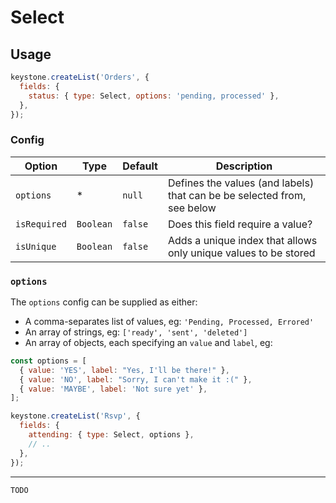 <!--[meta]
section: field-types
title: Select
[meta]-->

# Select

## Usage

```js
keystone.createList('Orders', {
  fields: {
    status: { type: Select, options: 'pending, processed' },
  },
});
```

### Config

| Option       | Type      | Default | Description                                                             |
| ------------ | --------- | ------- | ----------------------------------------------------------------------- |
| `options`    | \*        | `null`  | Defines the values (and labels) that can be be selected from, see below |
| `isRequired` | `Boolean` | `false` | Does this field require a value?                                        |
| `isUnique`   | `Boolean` | `false` | Adds a unique index that allows only unique values to be stored         |

### `options`

The `options` config can be supplied as either:

- A comma-separates list of values, eg: `'Pending, Processed, Errored'`
- An array of strings, eg: `['ready', 'sent', 'deleted']`
- An array of objects, each specifying an `value` and `label`, eg:

```js
const options = [
  { value: 'YES', label: "Yes, I'll be there!" },
  { value: 'NO', label: "Sorry, I can't make it :(" },
  { value: 'MAYBE', label: 'Not sure yet' },
];

keystone.createList('Rsvp', {
  fields: {
    attending: { type: Select, options },
    // ..
  },
});
```

---

```DOCS_TODO
TODO
```

